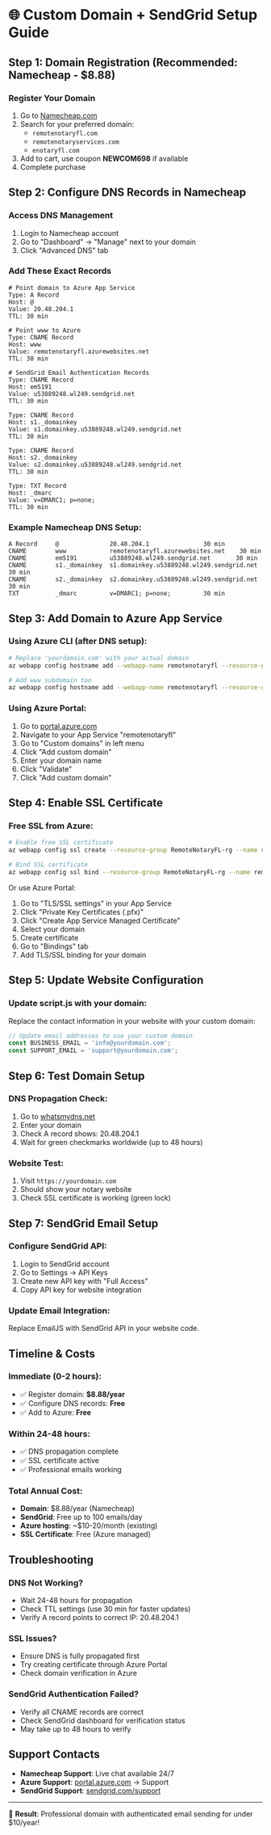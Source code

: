 # 🌐 Custom Domain + SendGrid Setup Guide

## Step 1: Domain Registration (Recommended: Namecheap - $8.88)

### Register Your Domain
1. Go to [Namecheap.com](https://namecheap.com)
2. Search for your preferred domain:
   - `remotenotaryfl.com`
   - `remotenotaryservices.com` 
   - `enotaryfl.com`
3. Add to cart, use coupon **NEWCOM698** if available
4. Complete purchase

## Step 2: Configure DNS Records in Namecheap

### Access DNS Management
1. Login to Namecheap account
2. Go to "Dashboard" → "Manage" next to your domain
3. Click "Advanced DNS" tab

### Add These Exact Records

```dns
# Point domain to Azure App Service
Type: A Record
Host: @
Value: 20.48.204.1
TTL: 30 min

# Point www to Azure
Type: CNAME Record  
Host: www
Value: remotenotaryfl.azurewebsites.net
TTL: 30 min

# SendGrid Email Authentication Records
Type: CNAME Record
Host: em5191
Value: u53889248.wl249.sendgrid.net
TTL: 30 min

Type: CNAME Record
Host: s1._domainkey
Value: s1.domainkey.u53889248.wl249.sendgrid.net
TTL: 30 min

Type: CNAME Record
Host: s2._domainkey
Value: s2.domainkey.u53889248.wl249.sendgrid.net
TTL: 30 min

Type: TXT Record
Host: _dmarc
Value: v=DMARC1; p=none;
TTL: 30 min
```

### Example Namecheap DNS Setup:
```
A Record     @              20.48.204.1               30 min
CNAME        www            remotenotaryfl.azurewebsites.net    30 min
CNAME        em5191         u53889248.wl249.sendgrid.net       30 min
CNAME        s1._domainkey  s1.domainkey.u53889248.wl249.sendgrid.net  30 min
CNAME        s2._domainkey  s2.domainkey.u53889248.wl249.sendgrid.net  30 min
TXT          _dmarc         v=DMARC1; p=none;         30 min
```

## Step 3: Add Domain to Azure App Service

### Using Azure CLI (after DNS setup):
```bash
# Replace 'yourdomain.com' with your actual domain
az webapp config hostname add --webapp-name remotenotaryfl --resource-group RemoteNotaryFL-rg --hostname yourdomain.com

# Add www subdomain too
az webapp config hostname add --webapp-name remotenotaryfl --resource-group RemoteNotaryFL-rg --hostname www.yourdomain.com
```

### Using Azure Portal:
1. Go to [portal.azure.com](https://portal.azure.com)
2. Navigate to your App Service "remotenotaryfl"
3. Go to "Custom domains" in left menu
4. Click "Add custom domain"
5. Enter your domain name
6. Click "Validate"
7. Click "Add custom domain"

## Step 4: Enable SSL Certificate

### Free SSL from Azure:
```bash
# Enable free SSL certificate
az webapp config ssl create --resource-group RemoteNotaryFL-rg --name remotenotaryfl --hostname yourdomain.com

# Bind SSL certificate
az webapp config ssl bind --resource-group RemoteNotaryFL-rg --name remotenotaryfl --certificate-thumbprint [THUMBPRINT] --ssl-type SNI
```

Or use Azure Portal:
1. Go to "TLS/SSL settings" in your App Service
2. Click "Private Key Certificates (.pfx)"
3. Click "Create App Service Managed Certificate"
4. Select your domain
5. Create certificate
6. Go to "Bindings" tab
7. Add TLS/SSL binding for your domain

## Step 5: Update Website Configuration

### Update script.js with your domain:
Replace the contact information in your website with your custom domain:

```javascript
// Update email addresses to use your custom domain
const BUSINESS_EMAIL = 'info@yourdomain.com';
const SUPPORT_EMAIL = 'support@yourdomain.com';
```

## Step 6: Test Domain Setup

### DNS Propagation Check:
1. Go to [whatsmydns.net](https://whatsmydns.net)
2. Enter your domain
3. Check A record shows: 20.48.204.1
4. Wait for green checkmarks worldwide (up to 48 hours)

### Website Test:
1. Visit `https://yourdomain.com`
2. Should show your notary website
3. Check SSL certificate is working (green lock)

## Step 7: SendGrid Email Setup

### Configure SendGrid API:
1. Login to SendGrid account
2. Go to Settings → API Keys
3. Create new API key with "Full Access"
4. Copy API key for website integration

### Update Email Integration:
Replace EmailJS with SendGrid API in your website code.

## Timeline & Costs

### Immediate (0-2 hours):
- ✅ Register domain: **$8.88/year**
- ✅ Configure DNS records: **Free**
- ✅ Add to Azure: **Free**

### Within 24-48 hours:
- ✅ DNS propagation complete
- ✅ SSL certificate active
- ✅ Professional emails working

### Total Annual Cost:
- **Domain**: $8.88/year (Namecheap)
- **SendGrid**: Free up to 100 emails/day
- **Azure hosting**: ~$10-20/month (existing)
- **SSL Certificate**: Free (Azure managed)

## Troubleshooting

### DNS Not Working?
- Wait 24-48 hours for propagation
- Check TTL settings (use 30 min for faster updates)
- Verify A record points to correct IP: 20.48.204.1

### SSL Issues?
- Ensure DNS is fully propagated first
- Try creating certificate through Azure Portal
- Check domain verification in Azure

### SendGrid Authentication Failed?
- Verify all CNAME records are correct
- Check SendGrid dashboard for verification status
- May take up to 48 hours to verify

## Support Contacts

- **Namecheap Support**: Live chat available 24/7
- **Azure Support**: [portal.azure.com](https://portal.azure.com) → Support
- **SendGrid Support**: [sendgrid.com/support](https://sendgrid.com/support)

---

🎉 **Result**: Professional domain with authenticated email sending for under $10/year! 